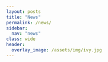 ```yaml
---
layout: posts
title: "News"
permalink: /news/
sidebar:
  nav: "news"
class: wide
header:
  overlay_image: /assets/img/ivy.jpg
---
```


